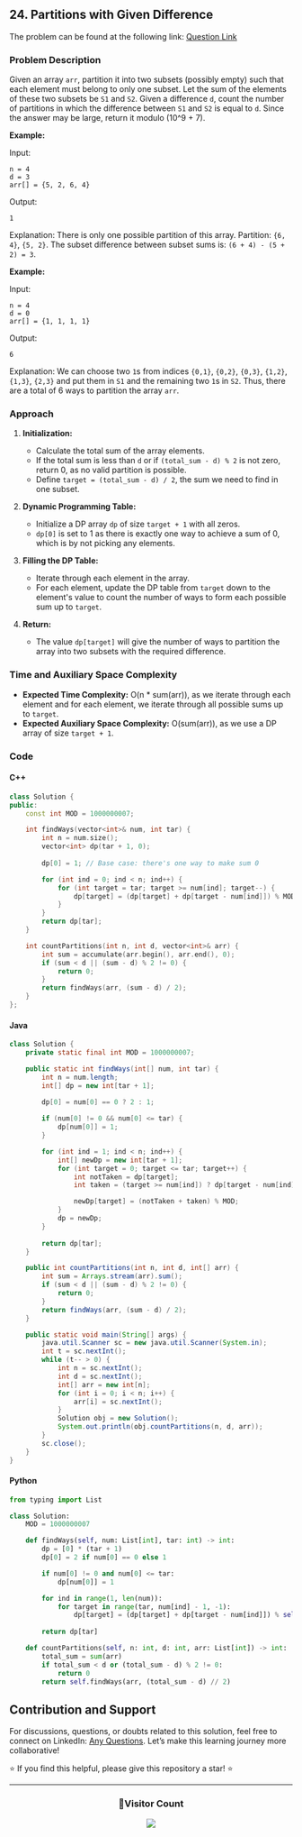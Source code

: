 ## 24. Partitions with Given Difference

The problem can be found at the following link: [Question Link](https://www.geeksforgeeks.org/problems/partitions-with-given-difference/1)

### Problem Description

Given an array `arr`, partition it into two subsets (possibly empty) such that each element must belong to only one subset. Let the sum of the elements of these two subsets be `S1` and `S2`. Given a difference `d`, count the number of partitions in which the difference between `S1` and `S2` is equal to `d`. Since the answer may be large, return it modulo \(10^9 + 7\).

**Example:**

Input:
```
n = 4
d = 3
arr[] = {5, 2, 6, 4}
```
Output:
```
1
```
Explanation:
There is only one possible partition of this array. Partition: `{6, 4}`, `{5, 2}`. The subset difference between subset sums is: `(6 + 4) - (5 + 2) = 3`.

**Example:**

Input:
```
n = 4
d = 0
arr[] = {1, 1, 1, 1}
```
Output:
```
6
```
Explanation:
We can choose two `1`s from indices `{0,1}`, `{0,2}`, `{0,3}`, `{1,2}`, `{1,3}`, `{2,3}` and put them in `S1` and the remaining two `1`s in `S2`. Thus, there are a total of 6 ways to partition the array `arr`.

### Approach

1. **Initialization:**
   - Calculate the total sum of the array elements.
   - If the total sum is less than `d` or if `(total_sum - d) % 2` is not zero, return 0, as no valid partition is possible.
   - Define `target = (total_sum - d) / 2`, the sum we need to find in one subset.

2. **Dynamic Programming Table:**
   - Initialize a DP array `dp` of size `target + 1` with all zeros.
   - `dp[0]` is set to 1 as there is exactly one way to achieve a sum of 0, which is by not picking any elements.

3. **Filling the DP Table:**
   - Iterate through each element in the array.
   - For each element, update the DP table from `target` down to the element's value to count the number of ways to form each possible sum up to `target`.

4. **Return:**
   - The value `dp[target]` will give the number of ways to partition the array into two subsets with the required difference.

### Time and Auxiliary Space Complexity

- **Expected Time Complexity:** O(n * sum(arr)), as we iterate through each element and for each element, we iterate through all possible sums up to `target`.
- **Expected Auxiliary Space Complexity:** O(sum(arr)), as we use a DP array of size `target + 1`.

### Code

#### C++

```cpp
class Solution {
public:
    const int MOD = 1000000007;

    int findWays(vector<int>& num, int tar) {
        int n = num.size();
        vector<int> dp(tar + 1, 0);
        
        dp[0] = 1; // Base case: there's one way to make sum 0

        for (int ind = 0; ind < n; ind++) {
            for (int target = tar; target >= num[ind]; target--) {
                dp[target] = (dp[target] + dp[target - num[ind]]) % MOD;
            }
        }
        return dp[tar];
    }

    int countPartitions(int n, int d, vector<int>& arr) {
        int sum = accumulate(arr.begin(), arr.end(), 0);
        if (sum < d || (sum - d) % 2 != 0) {
            return 0;
        }
        return findWays(arr, (sum - d) / 2);
    }
};
```

#### Java

```java
class Solution {
    private static final int MOD = 1000000007;

    public static int findWays(int[] num, int tar) {
        int n = num.length;
        int[] dp = new int[tar + 1];
        
        dp[0] = num[0] == 0 ? 2 : 1; 

        if (num[0] != 0 && num[0] <= tar) {
            dp[num[0]] = 1;
        }

        for (int ind = 1; ind < n; ind++) {
            int[] newDp = new int[tar + 1];
            for (int target = 0; target <= tar; target++) {
                int notTaken = dp[target];
                int taken = (target >= num[ind]) ? dp[target - num[ind]] : 0;

                newDp[target] = (notTaken + taken) % MOD;
            }
            dp = newDp; 
        }
        
        return dp[tar];
    }

    public int countPartitions(int n, int d, int[] arr) {
        int sum = Arrays.stream(arr).sum();
        if (sum < d || (sum - d) % 2 != 0) {
            return 0;
        }
        return findWays(arr, (sum - d) / 2);
    }

    public static void main(String[] args) {
        java.util.Scanner sc = new java.util.Scanner(System.in);
        int t = sc.nextInt();
        while (t-- > 0) {
            int n = sc.nextInt();
            int d = sc.nextInt();
            int[] arr = new int[n];
            for (int i = 0; i < n; i++) {
                arr[i] = sc.nextInt();
            }
            Solution obj = new Solution();
            System.out.println(obj.countPartitions(n, d, arr));
        }
        sc.close();
    }
}
```

#### Python

```python
from typing import List

class Solution:
    MOD = 1000000007

    def findWays(self, num: List[int], tar: int) -> int:
        dp = [0] * (tar + 1)
        dp[0] = 2 if num[0] == 0 else 1

        if num[0] != 0 and num[0] <= tar:
            dp[num[0]] = 1

        for ind in range(1, len(num)):
            for target in range(tar, num[ind] - 1, -1):
                dp[target] = (dp[target] + dp[target - num[ind]]) % self.MOD
        
        return dp[tar]

    def countPartitions(self, n: int, d: int, arr: List[int]) -> int:
        total_sum = sum(arr)
        if total_sum < d or (total_sum - d) % 2 != 0:
            return 0
        return self.findWays(arr, (total_sum - d) // 2)
```

## Contribution and Support

For discussions, questions, or doubts related to this solution, feel free to connect on LinkedIn: [Any Questions](https://www.linkedin.com/in/het-patel-8b110525a/). Let’s make this learning journey more collaborative!

⭐ If you find this helpful, please give this repository a star! ⭐

---

<div align="center">
  <h3><b>📍Visitor Count</b></h3>
</div>

<p align="center">
  <img src="https://profile-counter.glitch.me/Hunterdii/count.svg" />
</p>
